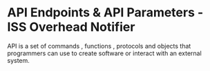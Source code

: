 # API Endpoints & API Parameters - ISS Overhead Notifier

API is a set of commands , functions , protocols and objects that programmers can use to create software or interact with an external system.
